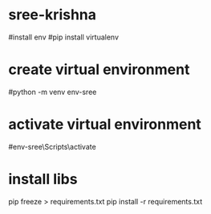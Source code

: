 # sree-krishna


#install env
#pip install virtualenv
# create virtual environment
#python -m venv env-sree

# activate virtual environment
#env-sree\Scripts\activate

# install libs
pip freeze > requirements.txt 
pip install -r requirements.txt
